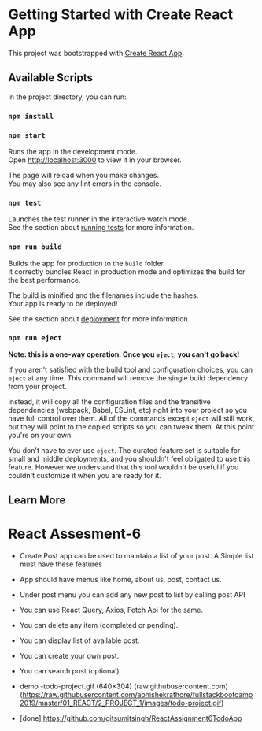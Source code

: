 # Getting Started with Create React App

This project was bootstrapped with [Create React App](https://github.com/facebook/create-react-app).

## Available Scripts

In the project directory, you can run:

### `npm install`

### `npm start`

Runs the app in the development mode.\
Open [http://localhost:3000](http://localhost:3000) to view it in your browser.

The page will reload when you make changes.\
You may also see any lint errors in the console.

### `npm test`

Launches the test runner in the interactive watch mode.\
See the section about [running tests](https://facebook.github.io/create-react-app/docs/running-tests) for more information.

### `npm run build`

Builds the app for production to the `build` folder.\
It correctly bundles React in production mode and optimizes the build for the best performance.

The build is minified and the filenames include the hashes.\
Your app is ready to be deployed!

See the section about [deployment](https://facebook.github.io/create-react-app/docs/deployment) for more information.

### `npm run eject`

**Note: this is a one-way operation. Once you `eject`, you can't go back!**

If you aren't satisfied with the build tool and configuration choices, you can `eject` at any time. This command will remove the single build dependency from your project.

Instead, it will copy all the configuration files and the transitive dependencies (webpack, Babel, ESLint, etc) right into your project so you have full control over them. All of the commands except `eject` will still work, but they will point to the copied scripts so you can tweak them. At this point you're on your own.

You don't have to ever use `eject`. The curated feature set is suitable for small and middle deployments, and you shouldn't feel obligated to use this feature. However we understand that this tool wouldn't be useful if you couldn't customize it when you are ready for it.

## Learn More

# React Assesment-6
- Create Post app can be used to maintain a list of your post. A Simple list must have these features
- App should have menus like home, about us, post, contact us.
- Under post menu you can add any new post to list by calling post API
- You can use React Query, Axios, Fetch Api for the same.
- You can delete any item (completed or pending).
- You can display list of available post.
- You can create your own post.
- You can search post (optional)
- demo -todo-project.gif (640×304) (raw.githubusercontent.com) (https://raw.githubusercontent.com/abhishekrathore/fullstackbootcamp2019/master/01_REACT/2_PROJECT_1/images/todo-project.gif)

- [done] https://github.com/gitsumitsingh/ReactAssignment6TodoApp